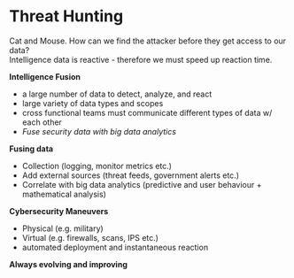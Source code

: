# Threat Hunting

Cat and Mouse. How can we find the attacker before they get access to our data?\
Intelligence data is reactive - therefore we must speed up reaction time. 

**Intelligence Fusion**
- a large number of data to detect, analyze, and react
- large variety of data types and scopes
- cross functional teams must communicate different types of data w/ each other
- *Fuse security data with big data analytics*

**Fusing data**
- Collection (logging, monitor metrics etc.)
- Add external sources (threat feeds, government alerts etc.)
- Correlate with big data analytics (predictive and user behaviour + mathematical analysis)

**Cybersecurity Maneuvers**
- Physical (e.g. military)
- Virtual (e.g. firewalls, scans, IPS etc.)
- automated deployment and instantaneous reaction

**Always evolving and improving**